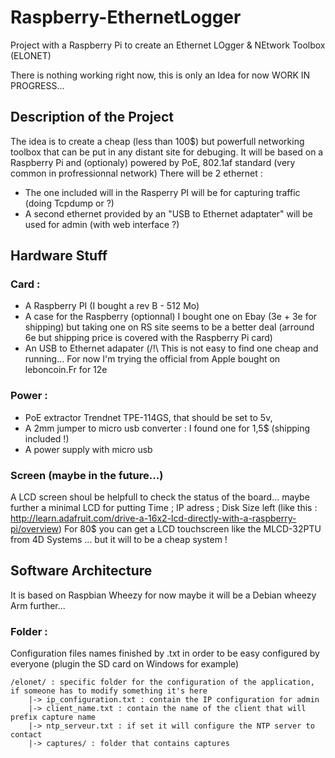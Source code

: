 Raspberry-EthernetLogger
========================

Project with a Raspberry Pi to create an Ethernet LOgger & NEtwork Toolbox (ELONET)

There is nothing working right now, this is only an Idea for now 
WORK IN PROGRESS...

## Description of the Project
The idea is to create a cheap (less than 100$) but powerfull networking toolbox that can be put in any distant site for debuging.
It will be based on a Raspberry Pi and (optionaly) powered by PoE, 802.1af standard (very common in profressionnal network)
There will be 2 ethernet :
* The one included will in the Rasperry PI will be for capturing traffic (doing Tcpdump or ?)
* A second ethernet provided by an "USB to Ethernet adaptater" will be used for admin (with web interface ?) 



## Hardware Stuff 
### Card :
* A Raspberry PI (I bought a rev B - 512 Mo)
* A case for the Raspberry (optionnal) I bought one on Ebay (3e + 3e for shipping) but taking one on RS site seems to be a better deal (arround 6e but shipping price is covered with the Raspberry Pi card) 
* An USB to Ethernet adapater (/!\ This is not easy to find one cheap and running... For now I'm trying the official from Apple bought on leboncoin.Fr for 12e

### Power :
* PoE extractor Trendnet TPE-114GS, that should be set to 5v,
* A 2mm jumper to micro usb converter : I found one for 1,5$ (shipping included !)
* A power supply with micro usb 

### Screen (maybe in the future...)
A LCD screen shoul be helpfull to check the status of the board... maybe further a minimal LCD for putting Time ; IP adress ; Disk Size left (like this : http://learn.adafruit.com/drive-a-16x2-lcd-directly-with-a-raspberry-pi/overview)
For 80$ you can get a LCD touchscreen like the ΜLCD-32PTU from 4D Systems ... but it will to be a cheap system !



## Software Architecture
It is based on Raspbian Wheezy for now maybe it will be a Debian wheezy Arm further...


### Folder :
Configuration files names finished by .txt in order to be easy configured by everyone (plugin the SD card on Windows for example)
   
    /elonet/ : specific folder for the configuration of the application, if someone has to modify something it's here
        |-> ip_configuration.txt : contain the IP configuration for admin
        |-> client_name.txt : contain the name of the client that will prefix capture name
        |-> ntp_serveur.txt : if set it will configure the NTP server to contact
        |-> captures/ : folder that contains captures
        
        
      

